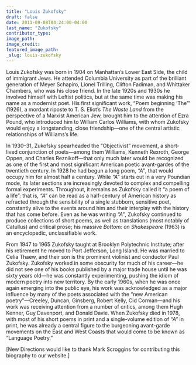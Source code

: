 ```yaml
---
title: "Louis Zukofsky"
draft: false
date: 2011-09-08T04:24:00-04:00
last_name: "Zukofsky"
contributor_type:
image_path:
image_credit:
featured_image_path:
_slug: louis-zukofsky
---
```


Louis Zukofsky was born in 1904 on Manhattan’s Lower East Side, the child of immigrant Jews. He attended Columbia University as part of the brilliant generation of Meyer Schapiro, Lionel Trilling, Clifton Fadiman, and Whittaker Chambers, who was his close friend. In the late 1920s and 1930s he involved himself with Leftist politics, but at the same time was making his name as a modernist poet. His first significant work, “Poem beginning ‘The’” (1926), a mordant riposte to T. S. Eliot’s _The Waste Land_ from the perspective of a Marxist American Jew, brought him to the attention of Ezra Pound, who introduced him to William Carlos Williams, with whom Zukofsky would enjoy a longstanding, close friendship—one of the central artistic relationships of Williams’s life.

In 1930–31, Zukofsky spearheaded the “Objectivist” movement, a short-lived conjunction of poets—among them Williams, Kenneth Rexroth, George Oppen, and Charles Reznikoff—that only much later would be recognized as one of the first and most significant American poetic avant-gardes of the twentieth century. In 1928 he had begun a long poem, _“A”_, that would occupy him for almost half a century. While _“A”_ starts out in a very Poundian mode, its later sections are increasingly devoted to complex and compelling formal experiments. Throughout, it remains as Zukofsky called it “a poem of a life”: that is, _“A”_ can be read as a half-century of American history as refracted through the sensibility of a single stubborn, sensitive poet, constantly alive to the events around him and their interplay with the history that has come before. Even as he was writing _“A”_, Zukofsky continued to produce collections of short poems, as well as translations (most notably of Catullus) and critical prose; his massive _Bottom: on Shakespeare_ (1963) is an encyclopedic, unclassifiable work.

From 1947 to 1965 Zukofsky taught at Brooklyn Polytechnic Institute; after his retirement he moved to Port Jefferson, Long Island. He was married to Celia Thaew, and their son is the prominent violinist and conductor Paul Zukofsky. Zukofsky worked in some obscurity for much of his career—he did not see one of his books published by a major trade house until he was sixty years old—he was constantly experimenting, pushing the idiom of modern poetry into new territory. By the early 1960s, when he was once again emerging into the public eye, his work was acknowledged as a major influence by many of the poets associated with the “new American poetry”—Creeley, Duncan, Ginsberg, Robert Kelly, Cid Corman—and his work was receiving attention from a number of critics, among them Hugh Kenner, Guy Davenport, and Donald Davie. When Zukofsky died in 1978, with most of his short poems in print and a single-volume edition of _“A”_ in print, he was already a central figure to the burgeoning avant-garde movements on the East and West Coasts that would come to be known as “Language Poetry.”

[New Directions would like to thank Mark Scroggins for contributing this biography to our website.]

